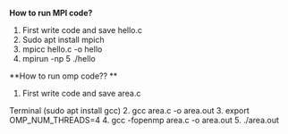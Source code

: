 **How to run MPI code?**

1. First write code and save hello.c
2. Sudo apt install mpich
3. mpicc hello.c -o hello
4. mpirun -np 5 ./hello

**How to run omp code?? **

1. First write code and save area.c

Terminal (sudo apt install gcc)
2. gcc area.c -o area.out
3. export OMP_NUM_THREADS=4
4. gcc -fopenmp area.c -o area.out
5.   ./area.out
